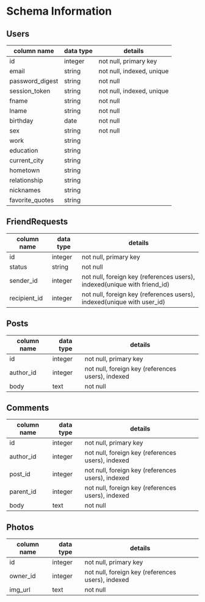 # Schema Information

## Users
column name     | data type | details
----------------|-----------|-----------------------
id              | integer   | not null, primary key
email           | string    | not null, indexed, unique
password_digest | string    | not null
session_token   | string    | not null, indexed, unique
fname           | string    | not null
lname           | string    | not null
birthday        | date      | not null
sex             | string    | not null
work            | string    |
education       | string    |
current_city    | string    |
hometown        | string    |
relationship    | string    |
nicknames       | string    |
favorite_quotes | string    |


## FriendRequests
column name  | data type | details
-------------|-----------|-----------------------
id           | integer   | not null, primary key
status       | string   | not null
sender_id    | integer   | not null, foreign key (references users), indexed(unique with friend_id)
recipient_id | integer   | not null, foreign key (references users), indexed(unique with user_id)

## Posts
column name | data type | details
------------|-----------|-----------------------
id          | integer   | not null, primary key
author_id   | integer   | not null, foreign key (references users), indexed
body        | text      | not null

## Comments
column name | data type | details
------------|-----------|-----------------------
id          | integer   | not null, primary key
author_id   | integer   | not null, foreign key (references users), indexed
post_id     | integer   | not null, foreign key (references users), indexed
parent_id   | integer   | not null, foreign key (references users), indexed
body        | text      | not null

## Photos
column name | data type | details
------------|-----------|-----------------------
id          | integer   | not null, primary key
owner_id    | integer   | not null, foreign key (references users), indexed
img_url     | text      | not null
